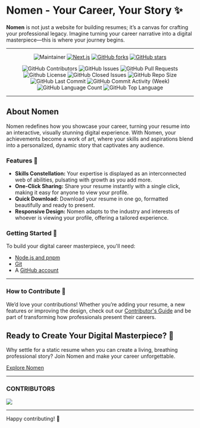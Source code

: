 # Nomen - Your Career, Your Story ✨

**Nomen** is not just a website for building resumes; it’s a canvas for crafting your professional legacy. Imagine turning your career narrative into a digital masterpiece—this is where your journey begins.

---

<div align="center">

![Maintainer](https://img.shields.io/badge/maintainer-Luciferlocas-blue)
[![Next.js](https://img.shields.io/badge/Next.js-000000?logo=next.js&logoColor=white)](https://nextjs.org/)
[![GitHub forks](https://badgen.net/github/forks/Luciferlocas/nomen/)](https://GitHub.com/Luciferlocas/nomen/network/)
[![GitHub stars](https://badgen.net/github/stars/Luciferlocas/nomen)](https://GitHub.com/Luciferlocas/nomen/stargazers/)

</div>

<div align="center">
  <img alt="GitHub Contributors" src="https://img.shields.io/github/contributors/luciferlocas/nomen" />
  <img alt="GitHub Issues" src="https://img.shields.io/github/issues/luciferlocas/nomen" />
  <img alt="GitHub Pull Requests" src="https://img.shields.io/github/issues-pr/luciferlocas/nomen" />
  <img alt="Github License" src="https://img.shields.io/github/license/luciferlocas/nomen" />
  <img alt="GitHub Closed Issues" src="https://img.shields.io/github/issues-closed/luciferlocas/nomen" />
  <img alt="GitHub Repo Size" src="https://img.shields.io/github/repo-size/luciferlocas/nomen" />
  <img alt="GitHub Last Commit" src="https://img.shields.io/github/last-commit/luciferlocas/nomen" />
  <img alt="GitHub Commit Activity (Week)" src="https://img.shields.io/github/commit-activity/w/luciferlocas/nomen" />
  <img alt="GitHub Language Count" src="https://img.shields.io/github/languages/count/luciferlocas/nomen" />
  <img alt="GitHub Top Language" src="https://img.shields.io/github/languages/top/luciferlocas/nomen" />
</div>

---

## About Nomen

Nomen redefines how you showcase your career, turning your resume into an interactive, visually stunning digital experience. With Nomen, your achievements become a work of art, where your skills and aspirations blend into a personalized, dynamic story that captivates any audience.

### Features 🚀

- **Skills Constellation:** Your expertise is displayed as an interconnected web of abilities, pulsating with growth as you add more.
- **One-Click Sharing:** Share your resume instantly with a single click, making it easy for anyone to view your profile.
- **Quick Download:** Download your resume in one go, formatted beautifully and ready to present.
- **Responsive Design:** Nomen adapts to the industry and interests of whoever is viewing your profile, offering a tailored experience.

### Getting Started 🌟

To build your digital career masterpiece, you'll need:
- [Node.js and pnpm](https://nodejs.org/)
- [Git](https://git-scm.com/)
- A [GitHub account](https://github.com/)

---

### How to Contribute 📝

We’d love your contributions! Whether you’re adding your resume, a new features or improving the design, check out our [Contributor's Guide](CONTRIBUTING.md) and be part of transforming how professionals present their careers.

## Ready to Create Your Digital Masterpiece? 🎨

Why settle for a static resume when you can create a living, breathing professional story? Join Nomen and make your career unforgettable.

[Explore Nomen](https://nomen.luciferlocas.live)

---

### CONTRIBUTORS

<a href="https://github.com/luciferlocas/nomen/graphs/contributors">
  <img src="https://contrib.rocks/image?repo=luciferlocas/nomen" />
</a>

---

Happy contributing! 🎉
